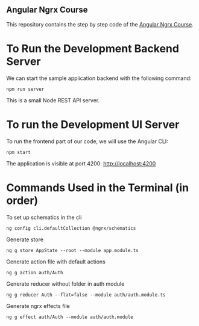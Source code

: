 
## Angular Ngrx Course

This repository contains the step by step code of the [Angular Ngrx Course](https://angular-university.io/course/angular-ngrx-course).

# To Run the Development Backend Server

We can start the sample application backend with the following command:

    npm run server

This is a small Node REST API server.

# To run the Development UI Server

To run the frontend part of our code, we will use the Angular CLI:

    npm start 

The application is visible at port 4200: [http://localhost:4200](http://localhost:4200)


# Commands Used in the Terminal (in order)
To set up schematics in the cli

    ng config cli.defaultCollection @ngrx/schematics

Generate store

    ng g store AppState --root --module app.module.ts
    
Generate action file with default actions

    ng g action auth/Auth

Generate reducer without folder in auth module

    ng g reducer Auth --flat=false --module auth/auth.module.ts

Generate ngrx effects file

    ng g effect auth/Auth --module auth/auth.module


